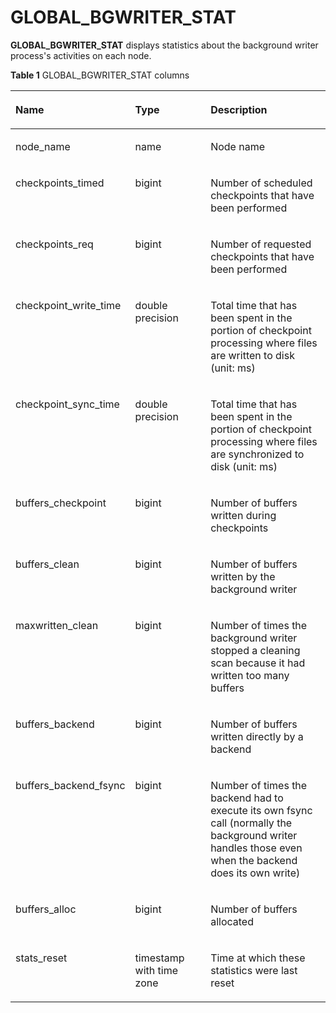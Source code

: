# GLOBAL\_BGWRITER\_STAT<a name="EN-US_TOPIC_0289900941"></a>

**GLOBAL\_BGWRITER\_STAT**  displays statistics about the background writer process's activities on each node.

**Table  1**  GLOBAL\_BGWRITER\_STAT columns

<a name="en-us_topic_0283137621_en-us_topic_0237122713_table65420175487"></a>
<table><thead align="left"><tr id="en-us_topic_0283137621_en-us_topic_0237122713_row1518711172483"><th class="cellrowborder" valign="top" width="30.29%" id="mcps1.2.4.1.1"><p id="en-us_topic_0283137621_en-us_topic_0237122713_p11188131714486"><a name="en-us_topic_0283137621_en-us_topic_0237122713_p11188131714486"></a><a name="en-us_topic_0283137621_en-us_topic_0237122713_p11188131714486"></a><strong id="en-us_topic_0283137621_b102116415324"><a name="en-us_topic_0283137621_b102116415324"></a><a name="en-us_topic_0283137621_b102116415324"></a>Name</strong></p>
</th>
<th class="cellrowborder" valign="top" width="25.900000000000002%" id="mcps1.2.4.1.2"><p id="en-us_topic_0283137621_en-us_topic_0237122713_p1018815174483"><a name="en-us_topic_0283137621_en-us_topic_0237122713_p1018815174483"></a><a name="en-us_topic_0283137621_en-us_topic_0237122713_p1018815174483"></a><strong id="en-us_topic_0283137621_b5463145133215"><a name="en-us_topic_0283137621_b5463145133215"></a><a name="en-us_topic_0283137621_b5463145133215"></a>Type</strong></p>
</th>
<th class="cellrowborder" valign="top" width="43.81%" id="mcps1.2.4.1.3"><p id="en-us_topic_0283137621_en-us_topic_0237122713_p11188617184816"><a name="en-us_topic_0283137621_en-us_topic_0237122713_p11188617184816"></a><a name="en-us_topic_0283137621_en-us_topic_0237122713_p11188617184816"></a><strong id="en-us_topic_0283137621_b72791768328"><a name="en-us_topic_0283137621_b72791768328"></a><a name="en-us_topic_0283137621_b72791768328"></a>Description</strong></p>
</th>
</tr>
</thead>
<tbody><tr id="en-us_topic_0283137621_en-us_topic_0237122713_row1618831718487"><td class="cellrowborder" valign="top" width="30.29%" headers="mcps1.2.4.1.1 "><p id="en-us_topic_0283137621_en-us_topic_0237122713_p318851710488"><a name="en-us_topic_0283137621_en-us_topic_0237122713_p318851710488"></a><a name="en-us_topic_0283137621_en-us_topic_0237122713_p318851710488"></a>node_name</p>
</td>
<td class="cellrowborder" valign="top" width="25.900000000000002%" headers="mcps1.2.4.1.2 "><p id="en-us_topic_0283137621_en-us_topic_0237122713_p1818881717480"><a name="en-us_topic_0283137621_en-us_topic_0237122713_p1818881717480"></a><a name="en-us_topic_0283137621_en-us_topic_0237122713_p1818881717480"></a>name</p>
</td>
<td class="cellrowborder" valign="top" width="43.81%" headers="mcps1.2.4.1.3 "><p id="en-us_topic_0283137621_en-us_topic_0237122713_p318881717485"><a name="en-us_topic_0283137621_en-us_topic_0237122713_p318881717485"></a><a name="en-us_topic_0283137621_en-us_topic_0237122713_p318881717485"></a>Node name</p>
</td>
</tr>
<tr id="en-us_topic_0283137621_en-us_topic_0237122713_row8188131784816"><td class="cellrowborder" valign="top" width="30.29%" headers="mcps1.2.4.1.1 "><p id="en-us_topic_0283137621_en-us_topic_0237122713_p1618961716481"><a name="en-us_topic_0283137621_en-us_topic_0237122713_p1618961716481"></a><a name="en-us_topic_0283137621_en-us_topic_0237122713_p1618961716481"></a>checkpoints_timed</p>
</td>
<td class="cellrowborder" valign="top" width="25.900000000000002%" headers="mcps1.2.4.1.2 "><p id="en-us_topic_0283137621_en-us_topic_0237122713_p718961784811"><a name="en-us_topic_0283137621_en-us_topic_0237122713_p718961784811"></a><a name="en-us_topic_0283137621_en-us_topic_0237122713_p718961784811"></a>bigint</p>
</td>
<td class="cellrowborder" valign="top" width="43.81%" headers="mcps1.2.4.1.3 "><p id="en-us_topic_0283137621_en-us_topic_0237122713_p7189217174818"><a name="en-us_topic_0283137621_en-us_topic_0237122713_p7189217174818"></a><a name="en-us_topic_0283137621_en-us_topic_0237122713_p7189217174818"></a>Number of scheduled checkpoints that have been performed</p>
</td>
</tr>
<tr id="en-us_topic_0283137621_en-us_topic_0237122713_row171891117114813"><td class="cellrowborder" valign="top" width="30.29%" headers="mcps1.2.4.1.1 "><p id="en-us_topic_0283137621_en-us_topic_0237122713_p018941784819"><a name="en-us_topic_0283137621_en-us_topic_0237122713_p018941784819"></a><a name="en-us_topic_0283137621_en-us_topic_0237122713_p018941784819"></a>checkpoints_req</p>
</td>
<td class="cellrowborder" valign="top" width="25.900000000000002%" headers="mcps1.2.4.1.2 "><p id="en-us_topic_0283137621_en-us_topic_0237122713_p818915179482"><a name="en-us_topic_0283137621_en-us_topic_0237122713_p818915179482"></a><a name="en-us_topic_0283137621_en-us_topic_0237122713_p818915179482"></a>bigint</p>
</td>
<td class="cellrowborder" valign="top" width="43.81%" headers="mcps1.2.4.1.3 "><p id="en-us_topic_0283137621_en-us_topic_0237122713_p15189201784811"><a name="en-us_topic_0283137621_en-us_topic_0237122713_p15189201784811"></a><a name="en-us_topic_0283137621_en-us_topic_0237122713_p15189201784811"></a>Number of requested checkpoints that have been performed</p>
</td>
</tr>
<tr id="en-us_topic_0283137621_en-us_topic_0237122713_row7189121744816"><td class="cellrowborder" valign="top" width="30.29%" headers="mcps1.2.4.1.1 "><p id="en-us_topic_0283137621_en-us_topic_0237122713_p131896178487"><a name="en-us_topic_0283137621_en-us_topic_0237122713_p131896178487"></a><a name="en-us_topic_0283137621_en-us_topic_0237122713_p131896178487"></a>checkpoint_write_time</p>
</td>
<td class="cellrowborder" valign="top" width="25.900000000000002%" headers="mcps1.2.4.1.2 "><p id="en-us_topic_0283137621_en-us_topic_0237122713_p191891617184811"><a name="en-us_topic_0283137621_en-us_topic_0237122713_p191891617184811"></a><a name="en-us_topic_0283137621_en-us_topic_0237122713_p191891617184811"></a>double precision</p>
</td>
<td class="cellrowborder" valign="top" width="43.81%" headers="mcps1.2.4.1.3 "><p id="en-us_topic_0283137621_en-us_topic_0237122713_p6189191720480"><a name="en-us_topic_0283137621_en-us_topic_0237122713_p6189191720480"></a><a name="en-us_topic_0283137621_en-us_topic_0237122713_p6189191720480"></a>Total time that has been spent in the portion of checkpoint processing where files are written to disk (unit: ms)</p>
</td>
</tr>
<tr id="en-us_topic_0283137621_en-us_topic_0237122713_row019041718481"><td class="cellrowborder" valign="top" width="30.29%" headers="mcps1.2.4.1.1 "><p id="en-us_topic_0283137621_en-us_topic_0237122713_p1190117104814"><a name="en-us_topic_0283137621_en-us_topic_0237122713_p1190117104814"></a><a name="en-us_topic_0283137621_en-us_topic_0237122713_p1190117104814"></a>checkpoint_sync_time</p>
</td>
<td class="cellrowborder" valign="top" width="25.900000000000002%" headers="mcps1.2.4.1.2 "><p id="en-us_topic_0283137621_en-us_topic_0237122713_p1619001720485"><a name="en-us_topic_0283137621_en-us_topic_0237122713_p1619001720485"></a><a name="en-us_topic_0283137621_en-us_topic_0237122713_p1619001720485"></a>double precision</p>
</td>
<td class="cellrowborder" valign="top" width="43.81%" headers="mcps1.2.4.1.3 "><p id="en-us_topic_0283137621_en-us_topic_0237122713_p619071715483"><a name="en-us_topic_0283137621_en-us_topic_0237122713_p619071715483"></a><a name="en-us_topic_0283137621_en-us_topic_0237122713_p619071715483"></a>Total time that has been spent in the portion of checkpoint processing where files are synchronized to disk (unit: ms)</p>
</td>
</tr>
<tr id="en-us_topic_0283137621_en-us_topic_0237122713_row6190217104811"><td class="cellrowborder" valign="top" width="30.29%" headers="mcps1.2.4.1.1 "><p id="en-us_topic_0283137621_en-us_topic_0237122713_p151901917164811"><a name="en-us_topic_0283137621_en-us_topic_0237122713_p151901917164811"></a><a name="en-us_topic_0283137621_en-us_topic_0237122713_p151901917164811"></a>buffers_checkpoint</p>
</td>
<td class="cellrowborder" valign="top" width="25.900000000000002%" headers="mcps1.2.4.1.2 "><p id="en-us_topic_0283137621_en-us_topic_0237122713_p12190191713481"><a name="en-us_topic_0283137621_en-us_topic_0237122713_p12190191713481"></a><a name="en-us_topic_0283137621_en-us_topic_0237122713_p12190191713481"></a>bigint</p>
</td>
<td class="cellrowborder" valign="top" width="43.81%" headers="mcps1.2.4.1.3 "><p id="en-us_topic_0283137621_en-us_topic_0237122713_p1519021714483"><a name="en-us_topic_0283137621_en-us_topic_0237122713_p1519021714483"></a><a name="en-us_topic_0283137621_en-us_topic_0237122713_p1519021714483"></a>Number of buffers written during checkpoints</p>
</td>
</tr>
<tr id="en-us_topic_0283137621_en-us_topic_0237122713_row171901617164819"><td class="cellrowborder" valign="top" width="30.29%" headers="mcps1.2.4.1.1 "><p id="en-us_topic_0283137621_en-us_topic_0237122713_p18190111713482"><a name="en-us_topic_0283137621_en-us_topic_0237122713_p18190111713482"></a><a name="en-us_topic_0283137621_en-us_topic_0237122713_p18190111713482"></a>buffers_clean</p>
</td>
<td class="cellrowborder" valign="top" width="25.900000000000002%" headers="mcps1.2.4.1.2 "><p id="en-us_topic_0283137621_en-us_topic_0237122713_p5190181712481"><a name="en-us_topic_0283137621_en-us_topic_0237122713_p5190181712481"></a><a name="en-us_topic_0283137621_en-us_topic_0237122713_p5190181712481"></a>bigint</p>
</td>
<td class="cellrowborder" valign="top" width="43.81%" headers="mcps1.2.4.1.3 "><p id="en-us_topic_0283137621_en-us_topic_0237122713_p319119171482"><a name="en-us_topic_0283137621_en-us_topic_0237122713_p319119171482"></a><a name="en-us_topic_0283137621_en-us_topic_0237122713_p319119171482"></a>Number of buffers written by the background writer</p>
</td>
</tr>
<tr id="en-us_topic_0283137621_en-us_topic_0237122713_row819101714481"><td class="cellrowborder" valign="top" width="30.29%" headers="mcps1.2.4.1.1 "><p id="en-us_topic_0283137621_en-us_topic_0237122713_p3191417204811"><a name="en-us_topic_0283137621_en-us_topic_0237122713_p3191417204811"></a><a name="en-us_topic_0283137621_en-us_topic_0237122713_p3191417204811"></a>maxwritten_clean</p>
</td>
<td class="cellrowborder" valign="top" width="25.900000000000002%" headers="mcps1.2.4.1.2 "><p id="en-us_topic_0283137621_en-us_topic_0237122713_p12191161714814"><a name="en-us_topic_0283137621_en-us_topic_0237122713_p12191161714814"></a><a name="en-us_topic_0283137621_en-us_topic_0237122713_p12191161714814"></a>bigint</p>
</td>
<td class="cellrowborder" valign="top" width="43.81%" headers="mcps1.2.4.1.3 "><p id="en-us_topic_0283137621_en-us_topic_0237122713_p191919178489"><a name="en-us_topic_0283137621_en-us_topic_0237122713_p191919178489"></a><a name="en-us_topic_0283137621_en-us_topic_0237122713_p191919178489"></a>Number of times the background writer stopped a cleaning scan because it had written too many buffers</p>
</td>
</tr>
<tr id="en-us_topic_0283137621_en-us_topic_0237122713_row18191617114817"><td class="cellrowborder" valign="top" width="30.29%" headers="mcps1.2.4.1.1 "><p id="en-us_topic_0283137621_en-us_topic_0237122713_p419191714811"><a name="en-us_topic_0283137621_en-us_topic_0237122713_p419191714811"></a><a name="en-us_topic_0283137621_en-us_topic_0237122713_p419191714811"></a>buffers_backend</p>
</td>
<td class="cellrowborder" valign="top" width="25.900000000000002%" headers="mcps1.2.4.1.2 "><p id="en-us_topic_0283137621_en-us_topic_0237122713_p419121774811"><a name="en-us_topic_0283137621_en-us_topic_0237122713_p419121774811"></a><a name="en-us_topic_0283137621_en-us_topic_0237122713_p419121774811"></a>bigint</p>
</td>
<td class="cellrowborder" valign="top" width="43.81%" headers="mcps1.2.4.1.3 "><p id="en-us_topic_0283137621_en-us_topic_0237122713_p219151715483"><a name="en-us_topic_0283137621_en-us_topic_0237122713_p219151715483"></a><a name="en-us_topic_0283137621_en-us_topic_0237122713_p219151715483"></a>Number of buffers written directly by a backend</p>
</td>
</tr>
<tr id="en-us_topic_0283137621_en-us_topic_0237122713_row919141784818"><td class="cellrowborder" valign="top" width="30.29%" headers="mcps1.2.4.1.1 "><p id="en-us_topic_0283137621_en-us_topic_0237122713_p119181716487"><a name="en-us_topic_0283137621_en-us_topic_0237122713_p119181716487"></a><a name="en-us_topic_0283137621_en-us_topic_0237122713_p119181716487"></a>buffers_backend_fsync</p>
</td>
<td class="cellrowborder" valign="top" width="25.900000000000002%" headers="mcps1.2.4.1.2 "><p id="en-us_topic_0283137621_en-us_topic_0237122713_p41928172483"><a name="en-us_topic_0283137621_en-us_topic_0237122713_p41928172483"></a><a name="en-us_topic_0283137621_en-us_topic_0237122713_p41928172483"></a>bigint</p>
</td>
<td class="cellrowborder" valign="top" width="43.81%" headers="mcps1.2.4.1.3 "><p id="en-us_topic_0283137621_en-us_topic_0237122713_p141929174482"><a name="en-us_topic_0283137621_en-us_topic_0237122713_p141929174482"></a><a name="en-us_topic_0283137621_en-us_topic_0237122713_p141929174482"></a>Number of times the backend had to execute its own fsync call (normally the background writer handles those even when the backend does its own write)</p>
</td>
</tr>
<tr id="en-us_topic_0283137621_en-us_topic_0237122713_row11192817114812"><td class="cellrowborder" valign="top" width="30.29%" headers="mcps1.2.4.1.1 "><p id="en-us_topic_0283137621_en-us_topic_0237122713_p1719216172489"><a name="en-us_topic_0283137621_en-us_topic_0237122713_p1719216172489"></a><a name="en-us_topic_0283137621_en-us_topic_0237122713_p1719216172489"></a>buffers_alloc</p>
</td>
<td class="cellrowborder" valign="top" width="25.900000000000002%" headers="mcps1.2.4.1.2 "><p id="en-us_topic_0283137621_en-us_topic_0237122713_p10192101715486"><a name="en-us_topic_0283137621_en-us_topic_0237122713_p10192101715486"></a><a name="en-us_topic_0283137621_en-us_topic_0237122713_p10192101715486"></a>bigint</p>
</td>
<td class="cellrowborder" valign="top" width="43.81%" headers="mcps1.2.4.1.3 "><p id="en-us_topic_0283137621_en-us_topic_0237122713_p17192101794813"><a name="en-us_topic_0283137621_en-us_topic_0237122713_p17192101794813"></a><a name="en-us_topic_0283137621_en-us_topic_0237122713_p17192101794813"></a>Number of buffers allocated</p>
</td>
</tr>
<tr id="en-us_topic_0283137621_en-us_topic_0237122713_row819201794814"><td class="cellrowborder" valign="top" width="30.29%" headers="mcps1.2.4.1.1 "><p id="en-us_topic_0283137621_en-us_topic_0237122713_p1819217174484"><a name="en-us_topic_0283137621_en-us_topic_0237122713_p1819217174484"></a><a name="en-us_topic_0283137621_en-us_topic_0237122713_p1819217174484"></a>stats_reset</p>
</td>
<td class="cellrowborder" valign="top" width="25.900000000000002%" headers="mcps1.2.4.1.2 "><p id="en-us_topic_0283137621_en-us_topic_0237122713_p13192217104820"><a name="en-us_topic_0283137621_en-us_topic_0237122713_p13192217104820"></a><a name="en-us_topic_0283137621_en-us_topic_0237122713_p13192217104820"></a>timestamp with time zone</p>
</td>
<td class="cellrowborder" valign="top" width="43.81%" headers="mcps1.2.4.1.3 "><p id="en-us_topic_0283137621_en-us_topic_0237122713_p91922017104819"><a name="en-us_topic_0283137621_en-us_topic_0237122713_p91922017104819"></a><a name="en-us_topic_0283137621_en-us_topic_0237122713_p91922017104819"></a>Time at which these statistics were last reset</p>
</td>
</tr>
</tbody>
</table>

